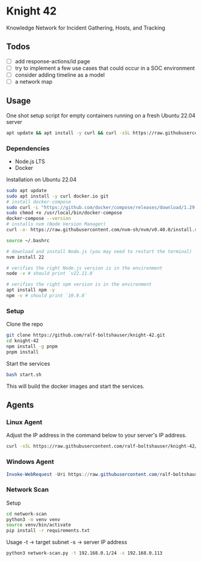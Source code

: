 # Knight 42
Knowledge Network for Incident Gathering, Hosts, and Tracking

## Todos
- [ ] add response-actions/id page
- [ ] try to implement a few use cases that could occur in a SOC environment
- [ ] consider adding timeline as a model
- [ ] a network map

## Usage

One shot setup script for empty containers running on a fresh Ubuntu 22.04 server
```bash
apt update && apt install -y curl && curl -sSL https://raw.githubusercontent.com/ralf-boltshauser/knight-42/refs/heads/main/setup.sh | bash
```

### Dependencies
- Node.js LTS
- Docker

Installation on Ubuntu 22.04
```bash
sudo apt update
sudo apt install -y curl docker.io git 
# install docker-compose
sudo curl -L "https://github.com/docker/compose/releases/download/1.29.2/docker-compose-$(uname -s)-$(uname -m)" -o /usr/local/bin/docker-compose
sudo chmod +x /usr/local/bin/docker-compose
docker-compose --version
# installs nvm (Node Version Manager)
curl -o- https://raw.githubusercontent.com/nvm-sh/nvm/v0.40.0/install.sh | bash

source ~/.bashrc

# download and install Node.js (you may need to restart the terminal)
nvm install 22

# verifies the right Node.js version is in the environment
node -v # should print `v22.11.0`

# verifies the right npm version is in the environment
apt install npm -y
npm -v # should print `10.9.0`
```

### Setup
Clone the repo
```bash
git clone https://github.com/ralf-boltshauser/knight-42.git
cd knight-42
npm install -g pnpm
pnpm install
```

Start the services
```bash
bash start.sh
```
This will build the docker images and start the services.

## Agents
### Linux Agent
Adjust the IP address in the command below to your server's IP address.
```bash
curl -sSL https://raw.githubusercontent.com/ralf-boltshauser/knight-42/refs/heads/main/agents/linux-agent.sh | bash -s -- -h 192.168.0.113
```
### Windows Agent
```powershell
Invoke-WebRequest -Uri https://raw.githubusercontent.com/ralf-boltshauser/knight-42/refs/heads/main/agents/windows-agent.ps1 -OutFile windows-agent.ps1; .\windows-agent.ps1 -TargetIP 192.168.0.113
```

### Network Scan

Setup
```bash
cd network-scan
python3 -m venv venv
source venv/bin/activate
pip install -r requirements.txt
```

Usage
-t -> target subnet
-s -> server IP address
```bash
python3 network-scan.py -t 192.168.0.1/24 -s 192.168.0.113
```
